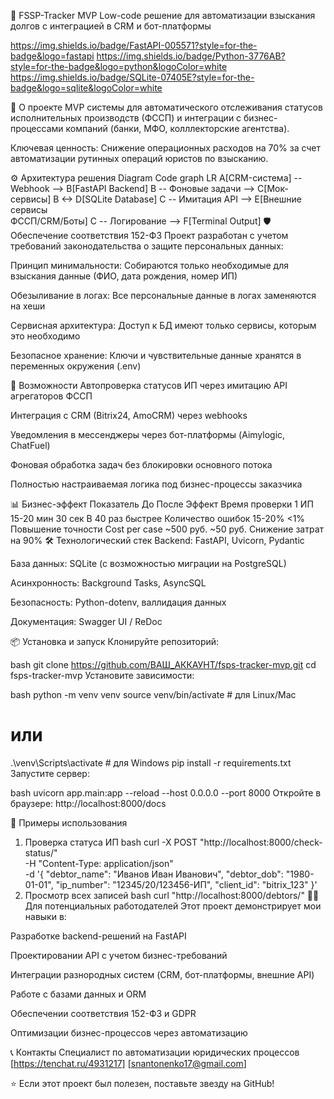 🚀 FSSP-Tracker MVP
Low-code решение для автоматизации взыскания долгов с интеграцией в CRM и бот-платформы

https://img.shields.io/badge/FastAPI-005571?style=for-the-badge&logo=fastapi
https://img.shields.io/badge/Python-3776AB?style=for-the-badge&logo=python&logoColor=white
https://img.shields.io/badge/SQLite-07405E?style=for-the-badge&logo=sqlite&logoColor=white

📖 О проекте
MVP системы для автоматического отслеживания статусов исполнительных производств (ФССП) и интеграции с бизнес-процессами компаний (банки, МФО, колллекторские агентства).

Ключевая ценность: Снижение операционных расходов на 70% за счет автоматизации рутинных операций юристов по взысканию.

⚙️ Архитектура решения
Diagram
Code
graph LR
    A[CRM-система] -- Webhook --> B[FastAPI Backend]
    B -- Фоновые задачи --> C[Мок-сервисы]
    B <-> D[SQLite Database]
    C -- Имитация API --> E[Внешние сервисы<br>ФССП/CRM/Боты]
    C -- Логирование --> F[Terminal Output]
🛡️ Обеспечение соответствия 152-ФЗ
Проект разработан с учетом требований законодательства о защите персональных данных:

Принцип минимальности: Собираются только необходимые для взыскания данные (ФИО, дата рождения, номер ИП)

Обезыливание в логах: Все персональные данные в логах заменяются на хеши

Сервисная архитектура: Доступ к БД имеют только сервисы, которым это необходимо

Безопасное хранение: Ключи и чувствительные данные хранятся в переменных окружения (.env)

🚀 Возможности
Автопроверка статусов ИП через имитацию API агрегаторов ФССП

Интеграция с CRM (Bitrix24, AmoCRM) через webhooks

Уведомления в мессенджеры через бот-платформы (Aimylogic, ChatFuel)

Фоновая обработка задач без блокировки основного потока

Полностью настраиваемая логика под бизнес-процессы заказчика

📊 Бизнес-эффект
Показатель	До	После	Эффект
Время проверки 1 ИП	15-20 мин	30 сек	В 40 раз быстрее
Количество ошибок	15-20%	<1%	Повышение точности
Cost per case	~500 руб.	~50 руб.	Снижение затрат на 90%
🛠️ Технологический стек
Backend: FastAPI, Uvicorn, Pydantic

База данных: SQLite (с возможностью миграции на PostgreSQL)

Асинхронность: Background Tasks, AsyncSQL

Безопасность: Python-dotenv, валлидация данных

Документация: Swagger UI / ReDoc

📦 Установка и запуск
Клонируйте репозиторий:

bash
git clone https://github.com/ВАШ_АККАУНТ/fsps-tracker-mvp.git
cd fsps-tracker-mvp
Установите зависимости:

bash
python -m venv venv
source venv/bin/activate  # для Linux/Mac
# или
.\venv\Scripts\activate  # для Windows
pip install -r requirements.txt
Запустите сервер:

bash
uvicorn app.main:app --reload --host 0.0.0.0 --port 8000
Откройте в браузере: http://localhost:8000/docs

🧪 Примеры использования
1. Проверка статуса ИП
bash
curl -X POST "http://localhost:8000/check-status/" \
-H "Content-Type: application/json" \
-d '{
  "debtor_name": "Иванов Иван Иванович",
  "debtor_dob": "1980-01-01",
  "ip_number": "12345/20/123456-ИП",
  "client_id": "bitrix_123"
}'
2. Просмотр всех записей
bash
curl "http://localhost:8000/debtors/"
👨‍💻 Для потенциальных работодателей
Этот проект демонстрирует мои навыки в:

Разработке backend-решений на FastAPI

Проектировании API с учетом бизнес-требований

Интеграции разнородных систем (CRM, бот-платформы, внешние API)

Работе с базами данных и ORM

Обеспечении соответствия 152-ФЗ и GDPR

Оптимизации бизнес-процессов через автоматизацию

📞 Контакты
Специалист по автоматизации юридических процессов
[https://tenchat.ru/4931217]
[snantonenko17@gmail.com]

⭐ Если этот проект был полезен, поставьте звезду на GitHub!